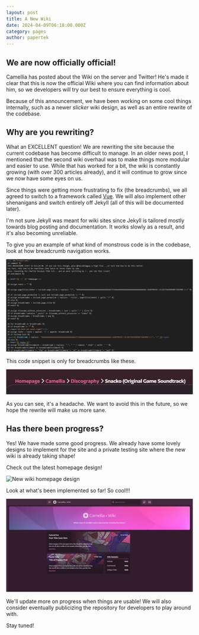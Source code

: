 ```yaml
---
layout: post
title: A New Wiki
date: 2024-04-09T06:18:00.000Z
category: pages
author: papertek
---
```

## We are now officially official!

Camellia has posted about the Wiki on the server and Twitter! He's made it clear that this is now the official Wiki where you can find information about him, so we developers will try our best to ensure everything is cool.

Because of this announcement, we have been working on some cool things internally, such as a newer *slicker* wiki design, as well as an entire rewrite of the codebase.

## Why are you rewriting?

What an EXCELLENT question! We are rewriting the site because the current codebase has become difficult to manage. In an older news post, I mentioned that the second wiki overhaul was to make things more modular and easier to use. While that has worked for a bit, the wiki is constantly growing (with over 300 articles already), and it will continue to grow since we now have some eyes on us.

Since things were getting more frustrating to fix (the breadcrumbs), we all agreed to switch to a framework called [Vue](https://vuejs.org/). We will also implement other shenanigans and switch entirely off Jekyll (all of this will be documented later).

I'm not sure Jekyll was meant for wiki sites since Jekyll is tailored mostly towards blog posting and documentation. It works slowly as a result, and it's also becoming unreliable.

To give you an example of what kind of monstrous code is in the codebase, look at how breadcrumb navigation works.

![Snippet of the breadcrumb code](/assets/images/uploads/stuidcode.png "Snippet of the breadcrumb code")

This code snippet is only for breadcrumbs like these.

![Snippet of the breadcrumb code](/assets/images/uploads/stupidbreadcrumb.png "Snippet of the breadcrumb code")

As you can see, it's a headache. We want to avoid this in the future, so we hope the rewrite will make us more sane. 

## Has there been progress?

Yes! We have made some good progress. We already have some lovely designs to implement for the site and a private testing site where the new wiki is already taking shape!

Check out the latest homepage design!

![New wiki homepage design](/assets/images/uploads/newwikihome.png "New wiki homepage design")

Look at what's been implemented so far! So cool!!!

![Private wiki testing site](/assets/images/uploads/newwikiphoto.png "Private wiki testing site")

We'll update more on progress when things are usable! We will also consider eventually publicizing the repository for developers to play around with.

Stay tuned! 
